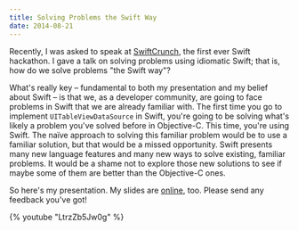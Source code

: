 ```yaml
---
title: Solving Problems the Swift Way
date: 2014-08-21
---
```


Recently, I was asked to speak at [SwiftCrunch](http://swiftcrunch.com), the first ever Swift hackathon. I gave a talk on solving problems using idiomatic Swift; that is, how do we solve problems "the Swift way"?

What's really key – fundamental to both my presentation and my belief about Swift – is that we, as a developer community, are going to face problems in Swift that we are already familiar with. The first time you go to implement `UITableViewDataSource` in Swift, you're going to be solving what's likely a problem you've solved before in Objective-C. This time, you're using Swift. The naïve approach to solving this familiar problem would be to use a familiar solution, but that would be a missed opportunity. Swift presents many new language features and many new ways to solve existing, familiar problems. It would be a shame not to explore those new solutions to see if maybe some of them are better than the Objective-C ones.

So here's my presentation. My slides are [online](https://speakerdeck.com/ashfurrow/solving-problems-the-swift-way-swiftcrunch), too. Please send any feedback you've got!

{% youtube "LtrzZb5Jw0g" %}
